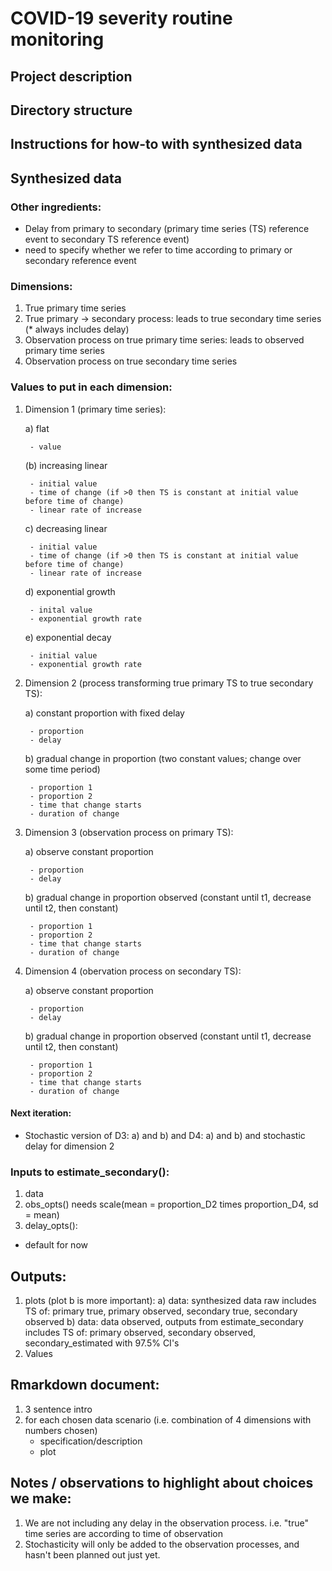 # COVID-19 severity routine monitoring

## Project description

## Directory structure

## Instructions for how-to with synthesized data

## Synthesized data

### Other ingredients:
- Delay from primary to secondary (primary time series (TS) reference event to secondary TS reference event)
- need to specify whether we refer to time according to primary or secondary reference event

### Dimensions:
1. True primary time series
2. True primary -> secondary process: leads to true secondary time series (* always includes delay)
3. Observation process on true primary time series: leads to observed primary time series
4. Observation process on true secondary time series

### Values to put in each dimension:

1. Dimension 1 (primary time series):

	a) flat

		- value
		
	(b) increasing linear	

		- initial value
		- time of change (if >0 then TS is constant at initial value before time of change)
		- linear rate of increase
		
	c) decreasing linear

		- initial value
		- time of change (if >0 then TS is constant at initial value before time of change)
		- linear rate of increase

	d) exponential growth

		- inital value
		- exponential growth rate

	e) exponential decay

		- initial value
		- exponential growth rate
		
2. Dimension 2 (process transforming true primary TS to true secondary TS):

	a) constant proportion with fixed delay

		- proportion
		- delay

	b) gradual change in proportion (two constant values; change over some time period)

		- proportion 1
		- proportion 2
		- time that change starts
		- duration of change

3. Dimension 3 (observation process on primary TS):

	a) observe constant proportion

		- proportion
		- delay

	b) gradual change in proportion observed (constant until t1, decrease until t2, then constant)

		- proportion 1
		- proportion 2
		- time that change starts
		- duration of change

4. Dimension 4 (obervation process on secondary TS):

	a) observe constant proportion

		- proportion
		- delay

	b) gradual change in proportion observed (constant until t1, decrease until t2, then constant)

		- proportion 1
		- proportion 2
		- time that change starts
		- duration of change

#### Next iteration:
- Stochastic version of D3: a) and b) and D4: a) and b) and stochastic delay for dimension 2


### Inputs to estimate_secondary():

1. data
2. obs_opts() needs scale(mean = proportion_D2 times proportion_D4, sd = mean)
3. delay_opts():
- default for now
## Outputs:
1. plots (plot b is more important):
a) data: synthesized data raw
includes TS of: primary true, primary observed, secondary true, secondary observed
b) data: data observed, outputs from estimate_secondary
includes TS of: primary observed, secondary observed, secondary_estimated with 97.5% CI's
2. Values
		
## Rmarkdown document:
1. 3 sentence intro
2. for each chosen data scenario (i.e. combination of 4 dimensions with numbers chosen)
	- specification/description
	- plot

## Notes / observations to highlight about choices we make:
1. We are not including any delay in the observation process. i.e. "true" time series are according to time of observation
2. Stochasticity will only be added to the observation processes, and hasn't been planned out just yet.